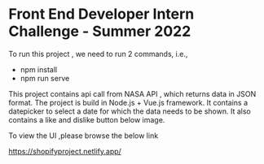 # Front End Developer Intern Challenge - Summer 2022

 To run this project , we need to run 2 commands, i.e., 

 - npm install 
 - npm run serve

This project contains api call from NASA API , which returns data in JSON format. The project is build in Node.js + Vue.js framework.
It contains a datepicker to select a date for which the data needs to be shown. It also contains a like and dislike button below image.

To view the UI ,please browse the below link

https://shopifyproject.netlify.app/
